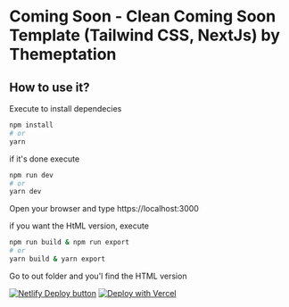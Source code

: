 # Coming Soon - Clean Coming Soon Template (Tailwind CSS, NextJs) by Themeptation

## How to use it?

Execute to install dependecies

```bash
npm install
# or
yarn
```

if it's done execute

```bash
npm run dev
# or
yarn dev
```

Open your browser and type https://localhost:3000

if you want the HtML version, execute

```bash
npm run build & npm run export
# or
yarn build & yarn export
```

Go to out folder and you'l find the HTML version

[![Netlify Deploy button](https://www.netlify.com/img/deploy/button.svg)](https://app.netlify.com/start/deploy?repository=https://github.com/Bouchemel-Nasreddine/ComingSoon)
[![Deploy with Vercel](https://vercel.com/button)](https://vercel.com/new/git/external?repository-url=https://github.com/Bouchemel-Nasreddine/ComingSoon)
